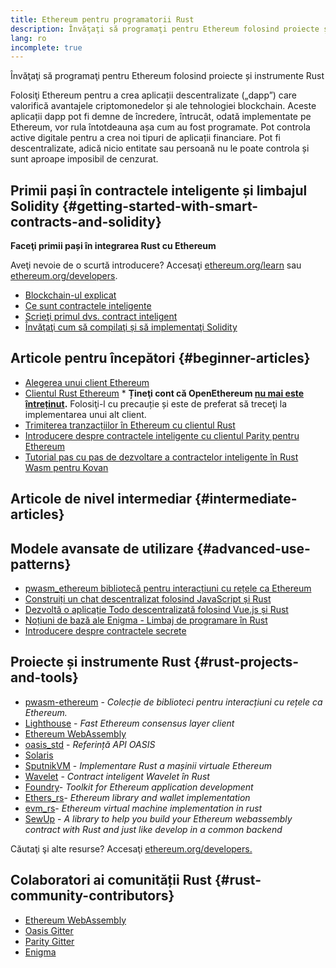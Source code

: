 ```yaml
---
title: Ethereum pentru programatorii Rust
description: Învăţaţi să programaţi pentru Ethereum folosind proiecte și instrumente Rust
lang: ro
incomplete: true
---
```


<FeaturedText>Învăţaţi să programaţi pentru Ethereum folosind proiecte și instrumente Rust</FeaturedText>

Folosiţi Ethereum pentru a crea aplicații descentralizate („dapp”) care valorifică avantajele criptomonedelor și ale tehnologiei blockchain. Aceste aplicații dapp pot fi demne de încredere, întrucât, odată implementate pe Ethereum, vor rula întotdeauna așa cum au fost programate. Pot controla active digitale pentru a crea noi tipuri de aplicații financiare. Pot fi descentralizate, adică nicio entitate sau persoană nu le poate controla și sunt aproape imposibil de cenzurat.

## Primii pași în contractele inteligente și limbajul Solidity \{#getting-started-with-smart-contracts-and-solidity}

**Faceţi primii pași în integrarea Rust cu Ethereum**

Aveţi nevoie de o scurtă introducere? Accesaţi [ethereum.org/learn](/learn/) sau [ethereum.org/developers](/developers/).

- [Blockchain-ul explicat](https://kauri.io/article/d55684513211466da7f8cc03987607d5/blockchain-explained)
- [Ce sunt contractele inteligente](https://kauri.io/article/e4f66c6079e74a4a9b532148d3158188/ethereum-101-part-5-the-smart-contract)
- [Scrieţi primul dvs. contract inteligent](https://kauri.io/article/124b7db1d0cf4f47b414f8b13c9d66e2/remix-ide-your-first-smart-contract)
- [Învăţaţi cum să compilaţi și să implementaţi Solidity](https://kauri.io/article/973c5f54c4434bb1b0160cff8c695369/understanding-smart-contract-compilation-and-deployment)

## Articole pentru începători \{#beginner-articles}

- [Alegerea unui client Ethereum](https://www.trufflesuite.com/docs/truffle/reference/choosing-an-ethereum-client)
- [Clientul Rust Ethereum](https://openethereum.github.io/) \* **Țineţi cont că OpenEthereum [nu mai este întreținut](https://medium.com/openethereum/gnosis-joins-erigon-formerly-turbo-geth-to-release-next-gen-ethereum-client-c6708dd06dd).** Folosiţi-l cu precauție și este de preferat să treceţi la implementarea unui alt client.
- [Trimiterea tranzacțiilor în Ethereum cu clientul Rust](https://kauri.io/#collections/A%20Hackathon%20Survival%20Guide/sending-ethereum-transactions-with-rust/)
- [Introducere despre contractele inteligente cu clientul Parity pentru Ethereum](https://wiki.parity.io/Smart-Contracts)
- [Tutorial pas cu pas de dezvoltare a contractelor inteligente în Rust Wasm pentru Kovan](https://github.com/paritytech/pwasm-tutorial)

## Articole de nivel intermediar \{#intermediate-articles}

## Modele avansate de utilizare \{#advanced-use-patterns}

- [pwasm_ethereum bibliotecă pentru interacțiuni cu rețele ca Ethereum](https://github.com/openethereum/pwasm-ethereum)
- [Construiți un chat descentralizat folosind JavaScript și Rust](https://medium.com/perlin-network/build-a-decentralized-chat-using-javascript-rust-webassembly-c775f8484b52)
- [Dezvoltă o aplicație Todo descentralizată folosind Vue.js și Rust](https://medium.com/@jjmace01/build-a-decentralized-todo-app-using-vue-js-rust-webassembly-5381a1895beb)
- [Noțiuni de bază ale Enigma - Limbaj de programare în Rust](https://blog.enigma.co/getting-started-with-discovery-the-rust-programming-language-4d1e0b06de15)
- [Introducere despre contractele secrete](https://blog.enigma.co/getting-started-with-enigma-an-intro-to-secret-contracts-cdba4fe501c2)

## Proiecte și instrumente Rust \{#rust-projects-and-tools}

- [pwasm-ethereum](https://github.com/paritytech/pwasm-ethereum) - _Colecție de biblioteci pentru interacțiuni cu rețele ca Ethereum._
- [Lighthouse](https://github.com/sigp/lighthouse) - _Fast Ethereum consensus layer client_
- [Ethereum WebAssembly](https://ewasm.readthedocs.io/en/mkdocs/)
- [oasis_std](https://docs.rs/oasis-std/0.2.7/oasis_std/) - _Referință API OASIS_
- [Solaris](https://github.com/paritytech/sol-rs)
- [SputnikVM](https://github.com/sorpaas/rust-evm) - _Implementare Rust a mașinii virtuale Ethereum_
- [Wavelet](https://wavelet.perlin.net/docs/smart-contracts) - _Contract inteligent Wavelet în Rust_
- [Foundry](https://github.com/gakonst/foundry)- _Toolkit for Ethereum application development_
- [Ethers_rs](https://github.com/gakonst/ethers-rs)- _Ethereum library and wallet implementation_
- [evm_rs](https://github.com/rust-blockchain/evm)- _Ethereum virtual machine implementation in rust_
- [SewUp](https://github.com/second-state/SewUp) - _A library to help you build your Ethereum webassembly contract with Rust and just like develop in a common backend_

Căutaţi şi alte resurse? Accesaţi [ethereum.org/developers.](/developers/)

## Colaboratori ai comunității Rust \{#rust-community-contributors}

- [Ethereum WebAssembly](https://gitter.im/ewasm/Lobby)
- [Oasis Gitter](https://gitter.im/Oasis-official/Lobby)
- [Parity Gitter](https://gitter.im/paritytech/parity)
- [Enigma](https://discord.gg/SJK32GY)
